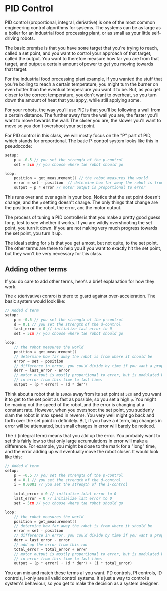 # PID Control
PID control (proportional, integral, derivative) is one of the most common engineering control algorithms for systems. The systems can be as large as a boiler for an industrial food processing plant, or as small as your little self-driving robots.

The basic premise is that you have some target that you're trying to reach, called a set point, and you want to control your approach of that target, called the output. You want to therefore measure how far you are from that target, and output a certain amount of power to get you moving towards that target.

For the industrial food processing plant example, if you wanted the stuff that you're boiling to reach a certain temperature, you might turn the burner on even hotter than the eventual temperature you want it to be. But, as you get closer to the correct temperature, you don't want to overheat, so you turn down the amount of heat that you apply, while still applying some.

For your robots, the way you'll use PID is that you'll be following a wall from a certain distance. The further away from the wall you are, the faster you'll want to move towards the wall. The closer you are, the slower you'll want to move so you don't overshoot your set point.

For PID control in this class, we will mostly focus on the "P" part of PID, which stands for proportional. The basic P-control system looks like this in pseudocode:

```cpp
setup:
    p = -0.5 // you set the strength of the p-control
    set = 5cm // you choose where the robot should go

loop:
    position = get_measurement() // the robot measures the world
    error = set - position  // determine how far away the robot is from where it should be
    output = p * error // motor output is proportional to error
```

This runs over and over again in your loop. Notice that the set point doesn't change, and the `p` setting doesn't change. The only things that change are the position of the robot, the error, and the motor output.

The process of tuning a PID controller is that you make a pretty good guess for `p`, test to see whether it works. If you are wildly overshooting the set point, you turn it down. If you are not making very much progress towards the set point, you turn it up.

The ideal setting for `p` is that you get almost, but not quite, to the set point. The other terms are there to help you if you want to exactly hit the set point, but they won't be very necessary for this class.

## Adding other terms
If you do care to add other terms, here's a brief explanation for how they work.

The `d` (derivative) control is there to guard against over-acceleration. The basic system would look like:

```cpp
// Added d term
setup:
    p = -0.5 // you set the strength of the p-control
    d = 0.1 // you set the strength of the d-control
    last_error = 0 // initialize last error to 0
    set = 5cm // you choose where the robot should go

loop:
    // the robot measures the world
    position = get_measurement() 
    // determine how far away the robot is from where it should be
    error = set - position  
    // difference in error, you could divide by time if you want a proper derivative
    derr = last_error - error 
    // motor output is mostly proportional to error, but is modulated by the change
    // in error from this time to last time. 
    output = (p * error) + (d * derr) 
```
Think about a robot that is `100cm` away from its set point at `5cm` and you want it to get to the set point as fast as possible, so you set a high `p`. You might be maxing out the speed of the robot, and the error is changing at a constant rate. However, when you overshoot the set point, you suddenly slam the robot in max speed in reverse. You very well might go back and forth over the set point in definitely. But, if you have a `d` term, big changes in error will be attenuated, but small changes in error will barely be noticed.

The `i` (integral term) means that you add up the error. You probably want to set this fairly low so that only large accumulations in error will make a difference. For example, you might be close to the mark for a "long" time, and the error adding up will eventually move the robot closer. It would look like this:

```cpp
// Added d term
setup:
    p = -0.5 // you set the strength of the p-control
    d = 0.1 // you set the strength of the d-control
    i = 0.0001 // you set the strength of the i-control
    
    total_error = 0 // initialize total error to 0 
    last_error = 0 // initialize last error to 0
    set = 5cm // you choose where the robot should go

loop:
    // the robot measures the world
    position = get_measurement() 
    // determine how far away the robot is from where it should be
    error = set - position  
    // difference in error, you could divide by time if you want a proper derivative
    derr = last_error - error 
    // add up the error from this run
    total_error = total_error + error
    // motor output is mostly proportional to error, but is modulated by the change
    // in error from this time to last time. 
    output = (p * error) + (d * derr) + (i * total_error)
```

You can mix and match these terms all you want. PD controls, PI controls, ID controls, I-only are all valid control systems. It's just a way to control a system's behaviour, so you get to make the decision as a system designer.